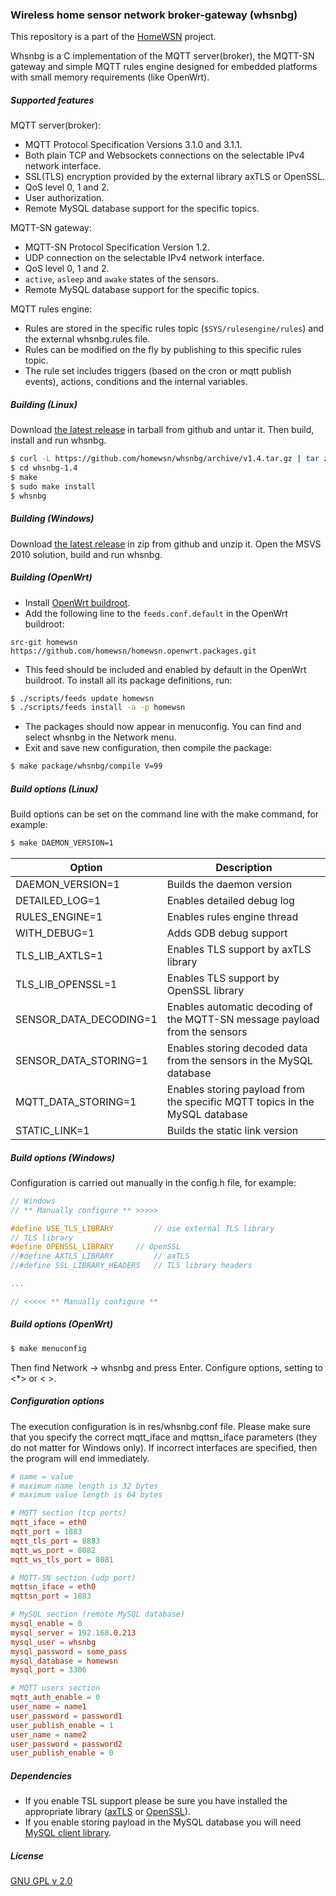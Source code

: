 ### Wireless home sensor network broker-gateway (whsnbg)

This repository is a part of the [HomeWSN](http://homewsn.github.io) project.

Whsnbg is a C implementation of the MQTT server(broker), the MQTT-SN gateway and simple MQTT rules engine designed for embedded platforms with small memory requirements (like OpenWrt).


##### Supported features

MQTT server(broker):
* MQTT Protocol Specification Versions 3.1.0 and 3.1.1.
* Both plain TCP and Websockets connections on the selectable IPv4 network interface.
* SSL(TLS) encryption provided by the external library axTLS or OpenSSL.
* QoS level 0, 1 and 2.
* User authorization.
* Remote MySQL database support for the specific topics.

MQTT-SN gateway:
* MQTT-SN Protocol Specification Version 1.2.
* UDP connection on the selectable IPv4 network interface.
* QoS level 0, 1 and 2.
* `active`, `asleep` and `awake` states of the sensors.
* Remote MySQL database support for the specific topics.

MQTT rules engine:
* Rules are stored in the specific rules topic (`$SYS/rulesengine/rules`) and the external whsnbg.rules file.
* Rules can be modified on the fly by publishing to this specific rules topic.
* The rule set includes triggers (based on the cron or mqtt publish events), actions, conditions and the internal variables.

##### Building (Linux)

Download [the latest release](https://github.com/homewsn/whsnbg/releases) in tarball from github and untar it. Then build, install and run whsnbg.

```sh
$ curl -L https://github.com/homewsn/whsnbg/archive/v1.4.tar.gz | tar zx
$ cd whsnbg-1.4
$ make
$ sudo make install
$ whsnbg
```

##### Building (Windows)

Download [the latest release](https://github.com/homewsn/whsnbg/releases) in zip from github and unzip it. Open the MSVS 2010 solution, build and run whsnbg.

##### Building (OpenWrt)

* Install [OpenWrt buildroot](http://wiki.openwrt.org/doc/howto/buildroot.exigence).
* Add the following line to the `feeds.conf.default` in the OpenWrt buildroot:
```
src-git homewsn https://github.com/homewsn/homewsn.openwrt.packages.git
```
* This feed should be included and enabled by default in the OpenWrt buildroot. To install all its package definitions, run:
```sh
$ ./scripts/feeds update homewsn
$ ./scripts/feeds install -a -p homewsn
```
* The packages should now appear in menuconfig. You can find and select whsnbg in the Network menu.
* Exit and save new configuration, then compile the package:
```sh
$ make package/whsnbg/compile V=99
```


##### Build options (Linux)

Build options can be set on the command line with the make command, for example:
```sh
$ make DAEMON_VERSION=1
```

| Option | Description |
| --- | --- |
| DAEMON_VERSION=1 | Builds the daemon version |
| DETAILED_LOG=1 | Enables detailed debug log |
| RULES_ENGINE=1 | Enables rules engine thread |
| WITH_DEBUG=1 | Adds GDB debug support |
| TLS_LIB_AXTLS=1 | Enables TLS support by axTLS library |
| TLS_LIB_OPENSSL=1 | Enables TLS support by OpenSSL library |
| SENSOR_DATA_DECODING=1 | Enables automatic decoding of the MQTT-SN message payload from the sensors |
| SENSOR_DATA_STORING=1 | Enables storing decoded data from the sensors in the MySQL database |
| MQTT_DATA_STORING=1 | Enables storing payload from the specific MQTT topics in the MySQL database |
| STATIC_LINK=1 | Builds the static link version |

##### Build options (Windows)

Configuration is carried out manually in the config.h file, for example:
```c
// Windows
// ** Manually configure ** >>>>>

#define USE_TLS_LIBRARY			// use external TLS library
// TLS library
#define OPENSSL_LIBRARY		// OpenSSL
//#define AXTLS_LIBRARY			// axTLS
//#define SSL_LIBRARY_HEADERS	// TLS library headers

...

// <<<<< ** Manually configure **
```

##### Build options (OpenWrt)

```sh
$ make menuconfig
```
Then find  Network -> whsnbg and press Enter. Configure options, setting to <*> or < >.

##### Configuration options
The execution configuration is in res/whsnbg.conf file.
Please make sure that you specify the correct mqtt_iface and mqttsn_iface parameters (they do not matter for Windows only).
If incorrect interfaces are specified, then the program will end immediately.

```conf
# name = value
# maximum name length is 32 bytes
# maximum value length is 64 bytes

# MQTT section (tcp ports)
mqtt_iface = eth0
mqtt_port = 1883
mqtt_tls_port = 8883
mqtt_ws_port = 8082
mqtt_ws_tls_port = 8081

# MQTT-SN section (udp port)
mqttsn_iface = eth0
mqttsn_port = 1883

# MySQL section (remote MySQL database)
mysql_enable = 0
mysql_server = 192.168.0.213
mysql_user = whsnbg
mysql_password = some_pass
mysql_database = homewsn
mysql_port = 3306

# MQTT users section
mqtt_auth_enable = 0
user_name = name1
user_password = password1
user_publish_enable = 1
user_name = name2
user_password = password2
user_publish_enable = 0
```

##### Dependencies

* If you enable TSL support please be sure you have installed the appropriate library ([axTLS](http://axtls.sourceforge.net/) or [OpenSSL](https://www.openssl.org/)).
* If you enable storing payload in the MySQL database you will need [MySQL client library](http://dev.mysql.com/downloads/connector/c/).

##### License

[GNU GPL v 2.0](http://www.gnu.org/licenses/gpl-2.0.html)
